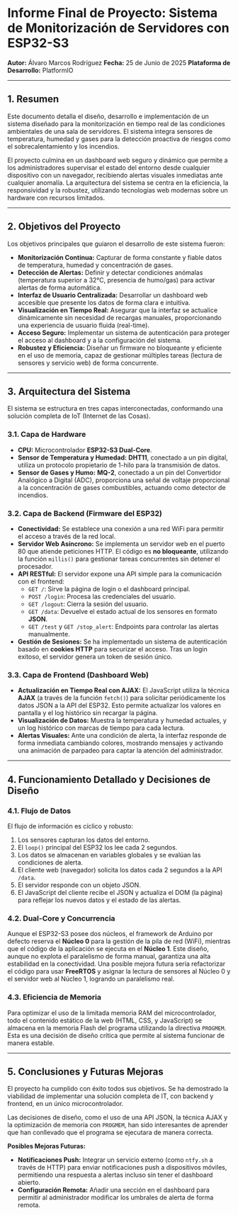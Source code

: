 # Informe Final de Proyecto: Sistema de Monitorización de Servidores con ESP32-S3

**Autor:** Álvaro Marcos Rodríguez
**Fecha:** 25 de Junio de 2025
**Plataforma de Desarrollo:** PlatformIO

---

## 1. Resumen

Este documento detalla el diseño, desarrollo e implementación de un sistema diseñado para la monitorización en tiempo real de las condiciones ambientales de una sala de servidores. El sistema integra sensores de temperatura, humedad y gases para la detección proactiva de riesgos como el sobrecalentamiento y los incendios.

El proyecto culmina en un dashboard web seguro y dinámico que permite a los administradores supervisar el estado del entorno desde cualquier dispositivo con un navegador, recibiendo alertas visuales inmediatas ante cualquier anomalía. La arquitectura del sistema se centra en la eficiencia, la responsividad y la robustez, utilizando tecnologías web modernas sobre un hardware con recursos limitados.

---

## 2. Objetivos del Proyecto

Los objetivos principales que guiaron el desarrollo de este sistema fueron:

*   **Monitorización Continua:** Capturar de forma constante y fiable datos de temperatura, humedad y concentración de gases.
*   **Detección de Alertas:** Definir y detectar condiciones anómalas (temperatura superior a 32°C, presencia de humo/gas) para activar alertas de forma automática.
*   **Interfaz de Usuario Centralizada:** Desarrollar un dashboard web accesible que presente los datos de forma clara e intuitiva.
*   **Visualización en Tiempo Real:** Asegurar que la interfaz se actualice dinámicamente sin necesidad de recargas manuales, proporcionando una experiencia de usuario fluida (real-time).
*   **Acceso Seguro:** Implementar un sistema de autenticación para proteger el acceso al dashboard y a la configuración del sistema.
*   **Robustez y Eficiencia:** Diseñar un firmware no bloqueante y eficiente en el uso de memoria, capaz de gestionar múltiples tareas (lectura de sensores y servicio web) de forma concurrente.

---

## 3. Arquitectura del Sistema

El sistema se estructura en tres capas interconectadas, conformando una solución completa de IoT (Internet de las Cosas).

### 3.1. Capa de Hardware
*   **CPU:** Microcontrolador **ESP32-S3 Dual-Core**.
*   **Sensor de Temperatura y Humedad:** **DHT11**, conectado a un pin digital, utiliza un protocolo propietario de 1-hilo para la transmisión de datos.
*   **Sensor de Gases y Humo:** **MQ-2**, conectado a un pin del Convertidor Analógico a Digital (ADC), proporciona una señal de voltaje proporcional a la concentración de gases combustibles, actuando como detector de incendios.

### 3.2. Capa de Backend (Firmware del ESP32)

*   **Conectividad:** Se establece una conexión a una red WiFi para permitir el acceso a través de la red local.
*   **Servidor Web Asíncrono:** Se implementa un servidor web en el puerto 80 que atiende peticiones HTTP. El código es **no bloqueante**, utilizando la función `millis()` para gestionar tareas concurrentes sin detener el procesador.
*   **API RESTful:** El servidor expone una API simple para la comunicación con el frontend:
    *   `GET /`: Sirve la página de login o el dashboard principal.
    *   `POST /login`: Procesa las credenciales del usuario.
    *   `GET /logout`: Cierra la sesión del usuario.
    *   `GET /data`: Devuelve el estado actual de los sensores en formato **JSON**.
    *   `GET /test` y `GET /stop_alert`: Endpoints para controlar las alertas manualmente.
*   **Gestión de Sesiones:** Se ha implementado un sistema de autenticación basado en **cookies HTTP** para securizar el acceso. Tras un login exitoso, el servidor genera un token de sesión único.

### 3.3. Capa de Frontend (Dashboard Web)

*   **Actualización en Tiempo Real con AJAX:** El JavaScript utiliza la técnica **AJAX** (a través de la función `fetch()`) para solicitar periódicamente los datos JSON a la API del ESP32. Esto permite actualizar los valores en pantalla y el log histórico sin recargar la página.
*   **Visualización de Datos:** Muestra la temperatura y humedad actuales, y un log histórico con marcas de tiempo para cada lectura.
*   **Alertas Visuales:** Ante una condición de alerta, la interfaz responde de forma inmediata cambiando colores, mostrando mensajes y activando una animación de parpadeo para captar la atención del administrador.

---

## 4. Funcionamiento Detallado y Decisiones de Diseño

### 4.1. Flujo de Datos
El flujo de información es cíclico y robusto:
1.  Los sensores capturan los datos del entorno.
2.  El `loop()` principal del ESP32 los lee cada 2 segundos.
3.  Los datos se almacenan en variables globales y se evalúan las condiciones de alerta.
4.  El cliente web (navegador) solicita los datos cada 2 segundos a la API `/data`.
5.  El servidor responde con un objeto JSON.
6.  El JavaScript del cliente recibe el JSON y actualiza el DOM (la página) para reflejar los nuevos datos y el estado de las alertas.

### 4.2. Dual-Core y Concurrencia
Aunque el ESP32-S3 posee dos núcleos, el framework de Arduino por defecto reserva el **Núcleo 0** para la gestión de la pila de red (WiFi), mientras que el código de la aplicación se ejecuta en el **Núcleo 1**. Este diseño, aunque no explota el paralelismo de forma manual, garantiza una alta estabilidad en la conectividad. Una posible mejora futura sería refactorizar el código para usar **FreeRTOS** y asignar la lectura de sensores al Núcleo 0 y el servidor web al Núcleo 1, logrando un paralelismo real.

### 4.3. Eficiencia de Memoria
Para optimizar el uso de la limitada memoria RAM del microcontrolador, todo el contenido estático de la web (HTML, CSS, y JavaScript) se almacena en la memoria Flash del programa utilizando la directiva `PROGMEM`. Esta es una decisión de diseño crítica que permite al sistema funcionar de manera estable.

---

## 5. Conclusiones y Futuras Mejoras

El proyecto ha cumplido con éxito todos sus objetivos. Se ha demostrado la viabilidad de implementar una solución completa de IT, con backend y frontend, en un único microcontrolador.

Las decisiones de diseño, como el uso de una API JSON, la técnica AJAX y la optimización de memoria con `PROGMEM`, han sido interesantes de aprender que han conllevado que el programa se ejecutara de manera correcta.

**Posibles Mejoras Futuras:**
*   **Notificaciones Push:** Integrar un servicio externo (como `ntfy.sh` a través de HTTP) para enviar notificaciones push a dispositivos móviles, permitiendo una respuesta a alertas incluso sin tener el dashboard abierto.
*   **Configuración Remota:** Añadir una sección en el dashboard para permitir al administrador modificar los umbrales de alerta de forma remota.
